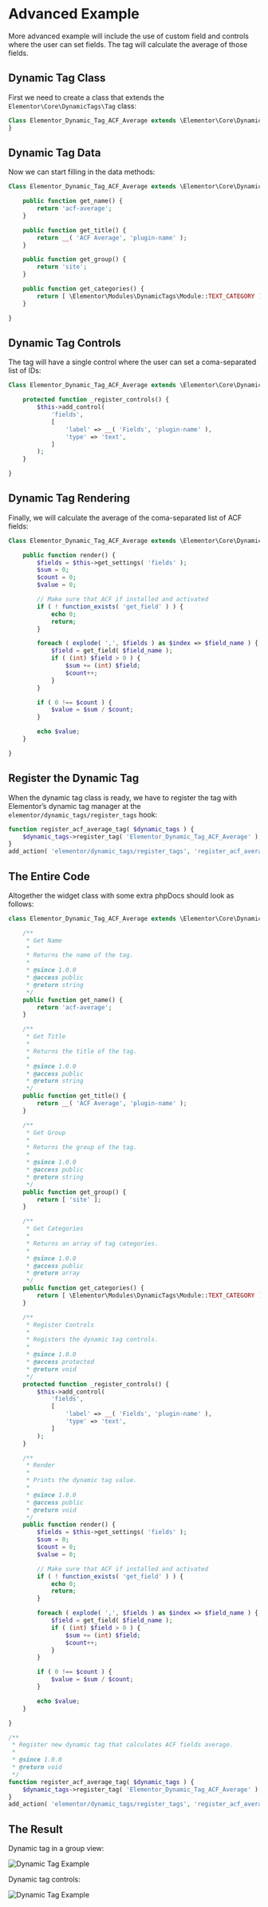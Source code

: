 # Advanced Example

More advanced example will include the use of custom field and controls where the user can set fields. The tag will calculate the average of those fields.

## Dynamic Tag Class

First we need to create a class that extends the `Elementor\Core\DynamicTags\Tag` class:

```php
Class Elementor_Dynamic_Tag_ACF_Average extends \Elementor\Core\DynamicTags\Tag {
}
```

## Dynamic Tag Data

Now we can start filling in the data methods:

```php
Class Elementor_Dynamic_Tag_ACF_Average extends \Elementor\Core\DynamicTags\Tag {

	public function get_name() {
		return 'acf-average';
	}

	public function get_title() {
		return __( 'ACF Average', 'plugin-name' );
	}

	public function get_group() {
		return 'site';
	}

	public function get_categories() {
		return [ \Elementor\Modules\DynamicTags\Module::TEXT_CATEGORY ];
	}

}
```

## Dynamic Tag Controls

The tag will have a single control where the user can set a coma-separated list of IDs:

```php
Class Elementor_Dynamic_Tag_ACF_Average extends \Elementor\Core\DynamicTags\Tag {

	protected function _register_controls() {
		$this->add_control(
			'fields',
			[
				'label' => __( 'Fields', 'plugin-name' ),
				'type' => 'text',
			]
		);
	}

}
```

## Dynamic Tag Rendering

Finally, we will calculate the average of the coma-separated list of ACF fields:

```php
Class Elementor_Dynamic_Tag_ACF_Average extends \Elementor\Core\DynamicTags\Tag {

	public function render() {
		$fields = $this->get_settings( 'fields' );
		$sum = 0;
		$count = 0;
		$value = 0;

		// Make sure that ACF if installed and activated
		if ( ! function_exists( 'get_field' ) ) {
			echo 0;
			return;
		}

		foreach ( explode( ',', $fields ) as $index => $field_name ) {
			$field = get_field( $field_name );
			if ( (int) $field > 0 ) {
				$sum += (int) $field;
				$count++;
			}
		}

		if ( 0 !== $count ) {
			$value = $sum / $count;
		}

		echo $value;
	}

}
```

## Register the Dynamic Tag

When the dynamic tag class is ready, we have to register the tag with Elementor’s dynamic tag manager at the `elementor/dynamic_tags/register_tags` hook:

```php
function register_acf_average_tag( $dynamic_tags ) {
	$dynamic_tags->register_tag( 'Elementor_Dynamic_Tag_ACF_Average' );
}
add_action( 'elementor/dynamic_tags/register_tags', 'register_acf_average_tag' );
```

## The Entire Code

Altogether the widget class with some extra phpDocs should look as follows:


```php
class Elementor_Dynamic_Tag_ACF_Average extends \Elementor\Core\DynamicTags\Tag {

	/**
	 * Get Name
	 *
	 * Returns the name of the tag.
	 *
	 * @since 1.0.0
	 * @access public
	 * @return string
	 */
	public function get_name() {
		return 'acf-average';
	}

	/**
	 * Get Title
	 *
	 * Returns the title of the tag.
	 *
	 * @since 1.0.0
	 * @access public
	 * @return string
	 */
	public function get_title() {
		return __( 'ACF Average', 'plugin-name' );
	}

	/**
	 * Get Group
	 *
	 * Returns the group of the tag.
	 *
	 * @since 1.0.0
	 * @access public
	 * @return string
	 */
	public function get_group() {
		return [ 'site' ];
	}

	/**
	 * Get Categories
	 *
	 * Returns an array of tag categories.
	 *
	 * @since 1.0.0
	 * @access public
	 * @return array
	 */
	public function get_categories() {
		return [ \Elementor\Modules\DynamicTags\Module::TEXT_CATEGORY ];
	}

	/**
	 * Register Controls
	 *
	 * Registers the dynamic tag controls.
	 *
	 * @since 1.0.0
	 * @access protected
	 * @return void
	 */
	protected function _register_controls() {
		$this->add_control(
			'fields',
			[
				'label' => __( 'Fields', 'plugin-name' ),
				'type' => 'text',
			]
		);
	}

	/**
	 * Render
	 *
	 * Prints the dynamic tag value.
	 *
	 * @since 1.0.0
	 * @access public
	 * @return void
	 */
	public function render() {
		$fields = $this->get_settings( 'fields' );
		$sum = 0;
		$count = 0;
		$value = 0;

		// Make sure that ACF if installed and activated
		if ( ! function_exists( 'get_field' ) ) {
			echo 0;
			return;
		}

		foreach ( explode( ',', $fields ) as $index => $field_name ) {
			$field = get_field( $field_name );
			if ( (int) $field > 0 ) {
				$sum += (int) $field;
				$count++;
			}
		}

		if ( 0 !== $count ) {
			$value = $sum / $count;
		}

		echo $value;
	}

}

/**
 * Register new dynamic tag that calculates ACF fields average.
 *
 * @since 1.0.0
 * @return void
 */
function register_acf_average_tag( $dynamic_tags ) {
	$dynamic_tags->register_tag( 'Elementor_Dynamic_Tag_ACF_Average' );
}
add_action( 'elementor/dynamic_tags/register_tags', 'register_acf_average_tag' );
```

## The Result

Dynamic tag in a group view:

<img src="/assets/img/dynamic-tag-example-acf-average.png" alt="Dynamic Tag Example">

Dynamic tag controls:

<img src="/assets/img/dynamic-tag-example-acf-average-controls.png" alt="Dynamic Tag Example">
